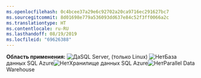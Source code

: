 ```yaml
---
ms.openlocfilehash: 0c4bcee37a29e6c92702a20ca9716ec291627bc7
ms.sourcegitcommit: 8d01698e779a536093dd637e84c52f3ff0066a2c
ms.translationtype: HT
ms.contentlocale: ru-RU
ms.lasthandoff: 08/19/2019
ms.locfileid: "69626388"
---
```

<Token>**Область применения:** ![Да](media/yes.png)SQL Server, (только Linux) ![Нет](media/no.png)База данных SQL Azure![Нет](media/no.png)Хранилище данных SQL Azure![Нет](media/no.png)Parallel Data Warehouse </Token>
